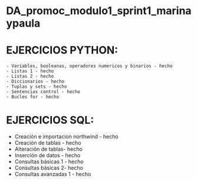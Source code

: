 # DA_promoc_modulo1_sprint1_marinaypaula

# EJERCICIOS PYTHON:
    - Variables, booleanas, operadores numericos y binarios - hecho
    - Listas 1 - hecho
    - Listas 2 - hecho
    - Diccionarios - hecho
    - Tuplas y sets - hecho
    - Sentencias control - hecho
    - Bucles for - hecho

# EJERCICIOS SQL:
- Creación e importacion northwind - hecho
- Creación de tablas - hecho
- Alteración de tablas-  hecho
- Inserción de datos - hecho
- Consultas básicas 1 - hecho
- Consultas básicas 2-  hecho
- Consultas avanzadas 1 - hecho